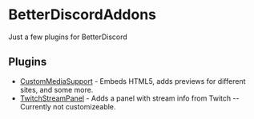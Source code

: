 # BetterDiscordAddons
Just a few plugins for BetterDiscord

## Plugins
 - [CustomMediaSupport](https://github.com/Orrielel/BetterDiscordAddons/tree/master/Plugins/CustomMediaSupport) - Embeds HTML5, adds previews for different sites, and some more.
 - [TwitchStreamPanel](https://github.com/Orrielel/BetterDiscordAddons/tree/master/Plugins/TwitchStreamPanel) - Adds a panel with stream info from Twitch -- Currently not customizeable.
